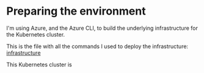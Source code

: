 # Preparing the environment

I'm using Azure, and the Azure CLI, to build the underlying infrastructure for the Kubernetes cluster.

This is the file with all the commands I used to deploy the infrastructure: [infrastructure](/other_files/Infrastructure.sh)

This Kubernetes cluster is
